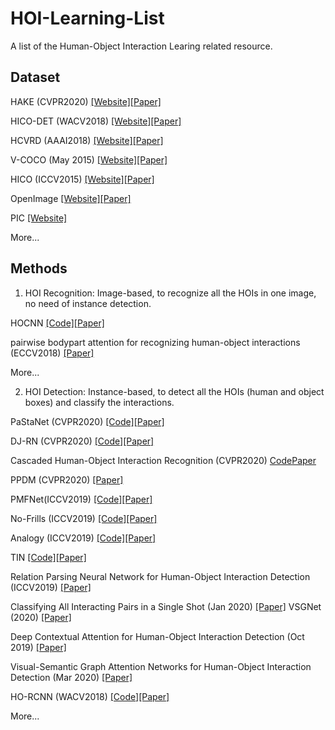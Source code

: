 # HOI-Learning-List
A list of the Human-Object Interaction Learing related resource.

## Dataset
HAKE (CVPR2020) [[Website]](http://hake-mvig.cn/home/)[[Paper]](https://arxiv.org/pdf/1904.06539.pdf)

HICO-DET (WACV2018) [[Website]](http://www-personal.umich.edu/~ywchao/hico/)[[Paper]](http://www-personal.umich.edu/~ywchao/publications/chao_wacv2018.pdf)

HCVRD (AAAI2018) [[Website]](https://bitbucket.org/jingruixiaozhuang/hcvrd-a-benchmark-for-large-scale-human-centered-visual/src/master/)[[Paper]](https://pdfs.semanticscholar.org/c94f/1aaf62f87d97dd579cb6451cb9149fb4967d.pdf)

V-COCO (May 2015) [[Website]](https://github.com/s-gupta/v-coco)[[Paper]](https://arxiv.org/pdf/1505.04474.pdf)

HICO (ICCV2015) [[Website]](http://www-personal.umich.edu/~ywchao/hico/)[[Paper]](http://www-personal.umich.edu/~ywchao/publications/chao_iccv2015.pdf)

OpenImage [[Website]](https://visualgenome.org/)[[Paper]](https://arxiv.org/abs/1602.07332)

PIC [[Website]](http://picdataset.com/challenge/index/)

More...

## Methods

1) HOI Recognition: Image-based, to recognize all the HOIs in one image, no need of instance detection.

HOCNN [[Code]](https://github.com/ywchao/hico_benchmark)[[Paper]](http://www-personal.umich.edu/~ywchao/publications/chao_iccv2015.pdf)

pairwise bodypart attention for recognizing human-object interactions (ECCV2018) [[Paper]](http://openaccess.thecvf.com/content_ECCV_2018/papers/Haoshu_Fang_Pairwise_Body-Part_Attention_ECCV_2018_paper.pdf)

More...

2) HOI Detection: Instance-based, to detect all the HOIs (human and object boxes) and classify the interactions.

PaStaNet (CVPR2020) [[Code]]()[[Paper]]()

DJ-RN (CVPR2020) [[Code]]()[[Paper]]()

Cascaded Human-Object Interaction Recognition (CVPR2020) [Code](https://github.com/tfzhou/C-HOI)[Paper](https://arxiv.org/pdf/2003.04262.pdf)

PPDM (CVPR2020) [[Paper]](https://arxiv.org/pdf/1912.12898.pdf)

PMFNet(ICCV2019) [[Code]](https://github.com/bobwan1995/PMFNet)[[Paper]](https://arxiv.org/abs/1909.08453)

No-Frills (ICCV2019) [[Code]](https://github.com/BigRedT/no_frills_hoi_det)[[Paper]](http://tanmaygupta.info/assets/img/no_frills/paper.pdf)

Analogy (ICCV2019) [[Code]](https://github.com/jpeyre/analogy)[[Paper]](https://arxiv.org/pdf/1912.12898.pdf)

TIN [[Code]](https://github.com/DirtyHarryLYL/Transferable-Interactiveness-Network)[[Paper]](https://arxiv.org/pdf/1811.08264.pdf)

Relation Parsing Neural Network for Human-Object Interaction Detection (ICCV2019) [[Paper]](http://openaccess.thecvf.com/content_ICCV_2019/papers/Zhou_Relation_Parsing_Neural_Network_for_Human-Object_Interaction_Detection_ICCV_2019_paper.pdf)

Classifying All Interacting Pairs in a Single Shot (Jan 2020) [[Paper]](https://arxiv.org/pdf/2001.04360.pdf)
VSGNet (2020) [[Paper]](https://vision.ece.ucsb.edu/sites/default/files/publications/vsgnet_spatial_attention_network_for_detecting_human_object_interactions_using_graph_convolutions_0.pdf)

Deep Contextual Attention for Human-Object Interaction Detection (Oct 2019) [[Paper]](https://arxiv.org/pdf/1910.07721.pdf)

Visual-Semantic Graph Attention Networks for Human-Object Interaction Detection (Mar 2020) [[Paper]](https://arxiv.org/pdf/2001.02302.pdf)


HO-RCNN (WACV2018) [[Code]](https://github.com/ywchao/ho-rcnn)[[Paper]](http://www-personal.umich.edu/~ywchao/publications/chao_wacv2018.pdf)

More...
